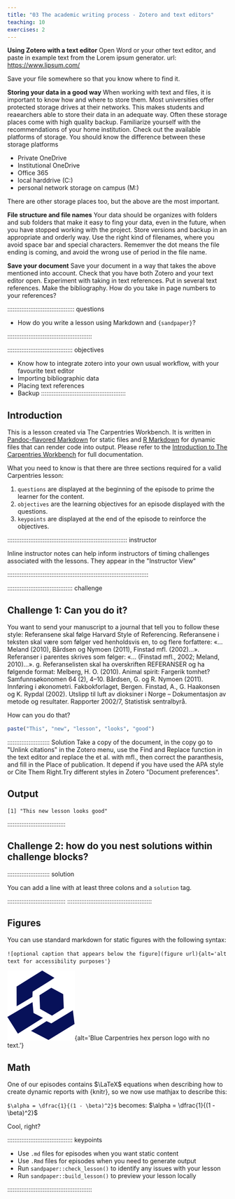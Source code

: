 ```yaml
---
title: "03 The academic writing process - Zotero and text editors"
teaching: 10
exercises: 2
---
```

**Using Zotero with a text editor**
Open Word or your other text editor, and paste in example text from the Lorem ipsum generator.
url: https://www.lipsum.com/

Save your file somewhere so that you know where to find it.

**Storing your data in a good way**
When working with text and files, it is important to know how and where to store them. Most universities offer protected storage drives at their networks. This makes students and reaearchers able to store their data in an adequate way. Often these storage places come with high quality backup. Familiarize yourself with the recommendations of your home institution. Check out the available platforms of storage. You should know the difference between these storage platforms
- Private OneDrive
- Institutional OneDrive
- Office 365
- local harddrive (C:)
- personal network storage on campus (M:)

There are other storage places too, but the above are the most important.

**File structure and file names**
Your data should be organizes with folders and sub folders that make it easy to fing your data, even in the future, when you have stopped working with the project. Store versions and backup in an appropriate and orderly way. Use the right kind of filenames, where you avoid space bar and special characters. Rememver the dot means the file ending is coming, and avoid the wrong use of period in the file name.

**Save your document**
Save your document in a way that takes the above mentioned into account. Check that you have both Zotero and your text editor open. Experiment with taking in text references. Put in several text references. Make the bibliography. How do you take in page numbers to your references?


:::::::::::::::::::::::::::::::::::::: questions 

- How do you write a lesson using Markdown and `{sandpaper}`?

::::::::::::::::::::::::::::::::::::::::::::::::

::::::::::::::::::::::::::::::::::::: objectives

- Know how to integrate zotero into your own usual workflow, with your favourite text editor
- Importing bibliographic data
- Placing text references
- Backup
::::::::::::::::::::::::::::::::::::::::::::::::

## Introduction

This is a lesson created via The Carpentries Workbench. It is written in
[Pandoc-flavored Markdown](https://pandoc.org/MANUAL.txt) for static files and
[R Markdown][r-markdown] for dynamic files that can render code into output. 
Please refer to the [Introduction to The Carpentries 
Workbench](https://carpentries.github.io/sandpaper-docs/) for full documentation.

What you need to know is that there are three sections required for a valid
Carpentries lesson:

 1. `questions` are displayed at the beginning of the episode to prime the
    learner for the content.
 2. `objectives` are the learning objectives for an episode displayed with
    the questions.
 3. `keypoints` are displayed at the end of the episode to reinforce the
    objectives.

:::::::::::::::::::::::::::::::::::::::::::::::::::::::::::::::::::: instructor

Inline instructor notes can help inform instructors of timing challenges
associated with the lessons. They appear in the "Instructor View"

::::::::::::::::::::::::::::::::::::::::::::::::::::::::::::::::::::::::::::::::

::::::::::::::::::::::::::::::::::::: challenge 

## Challenge 1: Can you do it?

You want to send your manuscript to a journal that tell you to follow these style: 
Referansene skal følge Harvard Style of Referencing. Referansene i teksten skal være som følger ved
henholdsvis en, to og flere forfattere: «…Meland (2010), Bårdsen og Nymoen (2011), Finstad mfl.
(2002)…». Referanser i parentes skrives som følger: «… (Finstad mfl., 2002; Meland, 2010)…».
g. Referanselisten skal ha overskriften REFERANSER og ha følgende format:
Melberg, H. O. (2010). Animal spirit: Fargerik tomhet? Samfunnsøkonomen 64 (2), 4–10.
Bårdsen, G. og R. Nymoen (2011). Innføring i økonometri. Fakbokforlaget, Bergen.
Finstad, A., G. Haakonsen og K. Rypdal (2002). Utslipp til luft av dioksiner i Norge – Dokumentasjon av
metode og resultater. Rapporter 2002/7, Statistisk sentralbyrå.

How can you do that?

```r
paste("This", "new", "lesson", "looks", "good")
```

:::::::::::::::::::::::: Solution
Take a copy of the document, in the copy go to "Unlink citations" in the Zotero menu, use the Find and Replace function in the text editor and replace the et al. with mfl., then correct the paranthesis, and fill in the Place of publication. It depend if you have used the APA style or Cite Them Right.Try different styles in Zotero "Document preferences".

## Output
 
```output
[1] "This new lesson looks good"
```

:::::::::::::::::::::::::::::::::


## Challenge 2: how do you nest solutions within challenge blocks?

:::::::::::::::::::::::: solution 

You can add a line with at least three colons and a `solution` tag.

:::::::::::::::::::::::::::::::::
::::::::::::::::::::::::::::::::::::::::::::::::

## Figures

You can use standard markdown for static figures with the following syntax:

`![optional caption that appears below the figure](figure url){alt='alt text for
accessibility purposes'}`

![You belong in The Carpentries!](https://raw.githubusercontent.com/carpentries/logo/master/Badge_Carpentries.svg){alt='Blue Carpentries hex person logo with no text.'}

## Math

One of our episodes contains $\LaTeX$ equations when describing how to create
dynamic reports with {knitr}, so we now use mathjax to describe this:

`$\alpha = \dfrac{1}{(1 - \beta)^2}$` becomes: $\alpha = \dfrac{1}{(1 - \beta)^2}$

Cool, right?

::::::::::::::::::::::::::::::::::::: keypoints 

- Use `.md` files for episodes when you want static content
- Use `.Rmd` files for episodes when you need to generate output
- Run `sandpaper::check_lesson()` to identify any issues with your lesson
- Run `sandpaper::build_lesson()` to preview your lesson locally

::::::::::::::::::::::::::::::::::::::::::::::::

[r-markdown]: https://rmarkdown.rstudio.com/

